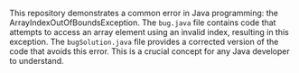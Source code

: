 This repository demonstrates a common error in Java programming: the ArrayIndexOutOfBoundsException. The `bug.java` file contains code that attempts to access an array element using an invalid index, resulting in this exception. The `bugSolution.java` file provides a corrected version of the code that avoids this error. This is a crucial concept for any Java developer to understand.